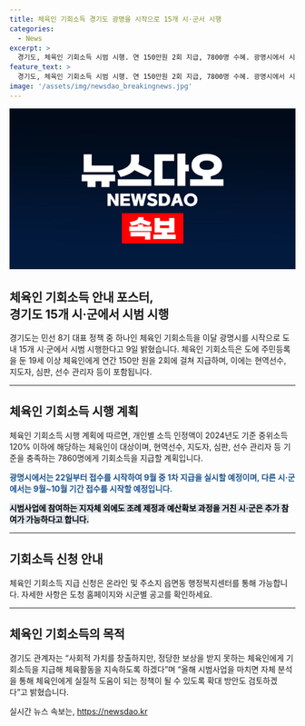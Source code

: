 ```yaml
---
title: 체육인 기회소득 경기도 광명을 시작으로 15개 시·군서 시행
categories:
  - News
excerpt: >
  경기도, 체육인 기회소득 시범 시행. 연 150만원 2회 지급, 7800명 수혜. 광명시에서 시작해 15개 시·군 참여 예정. 19세 이상 체육인 중위소득 120% 이하 대상. 광명시 22일부터 접수 시작, 9월 중 1차 지급 예정. 다양한 지자체 참여로 체육인 지원 강화 예상. 도청 홈페이지 및 경기민원24를 통한 온라인 신청 가능. 체육인의 지속적 활동 지원과 확대 방안 검토 예정.
feature_text: >
  경기도, 체육인 기회소득 시범 시행. 연 150만원 2회 지급, 7800명 수혜. 광명시에서 시작해 15개 시·군 참여 예정. 19세 이상 체육인 중위소득 120% 이하 대상. 광명시 22일부터 접수 시작, 9월 중 1차 지급 예정. 다양한 지자체 참여로 체육인 지원 강화 예상. 도청 홈페이지 및 경기민원24를 통한 온라인 신청 가능. 체육인의 지속적 활동 지원과 확대 방안 검토 예정.
image: '/assets/img/newsdao_breakingnews.jpg'
---
```


<p><img src="/assets/img/newsdao_breakingnews.jpg" alt="pcversion 속보" /></p>

<h2>체육인 기회소득 안내 포스터, <br> 경기도 15개 시·군에서 시범 시행</h2>

<p data-ke-size="size16">경기도는 민선 8기 대표 정책 중 하나인 체육인 기회소득을 이달 광명시를 시작으로 도내 15개 시·군에서 시범 시행한다고 9일 밝혔습니다. 체육인 기회소득은 도에 주민등록을 둔 19세 이상 체육인에게 연간 150만 원을 2회에 걸쳐 지급하며, 이에는 현역선수, 지도자, 심판, 선수 관리자 등이 포함됩니다.</p>

<hr>

<h2 data-ke-size="size26">체육인 기회소득 시행 계획</h2>

<p data-ke-size="size16">체육인 기회소득 시행 계획에 따르면, 개인별 소득 인정액이 2024년도 기준 중위소득 120% 이하에 해당하는 체육인이 대상이며, 현역선수, 지도자, 심판, 선수 관리자 등 기준을 충족하는 7860명에게 기회소득을 지급할 계획입니다.</p>

<p data-ke-size="size16"><b><span style="color: #1a5490;">광명시에서는 22일부터 접수를 시작하여 9월 중 1차 지급을 실시할 예정이며, 다른 시·군에서는 9월~10월 기간 접수를 시작할 예정입니다.</span></b></p>

<p data-ke-size="size16"><b><span style="background-color: #21538527; color:#000;">시범사업에 참여하는 지자체 외에도 조례 제정과 예산확보 과정을 거친 시·군은 추가 참여가 가능하다고 합니다.</span></b></p>

<hr>

<h2 data-ke-size="size26">기회소득 신청 안내</h2>

<p data-ke-size="size16">체육인 기회소득 지급 신청은 온라인 및 주소지 읍면동 행정복지센터를 통해 가능합니다. 자세한 사항은 도청 홈페이지와 시군별 공고를 확인하세요.</p>

<hr>

<h2 data-ke-size="size26">체육인 기회소득의 목적</h2>

<p data-ke-size="size16">경기도 관계자는 “사회적 가치를 창출하지만, 정당한 보상을 받지 못하는 체육인에게 기회소득을 지급해 체육활동을 지속하도록 하겠다”며 “올해 시범사업을 마치면 자체 분석을 통해 체육인에게 실질적 도움이 되는 정책이 될 수 있도록 확대 방안도 검토하겠다”고 밝혔습니다.</p>
실시간 뉴스 속보는, <a href="https://newsdao.kr" rel="dofollow">https://newsdao.kr</a>


